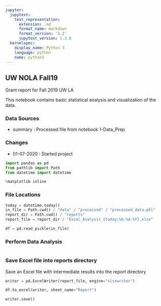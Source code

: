 ```yaml
---
jupyter:
  jupytext:
    text_representation:
      extension: .md
      format_name: markdown
      format_version: '1.2'
      jupytext_version: 1.3.0
  kernelspec:
    display_name: Python 3
    language: python
    name: python3
---
```


## UW NOLA Fall19

Grant report for Fall 2019 UW LA

This notebook contains basic statistical analysis and visualization of the data.

### Data Sources
- summary : Processed file from notebook 1-Data_Prep

### Changes
- 01-07-2020 : Started project

```python
import pandas as pd
from pathlib import Path
from datetime import datetime
```

```python
%matplotlib inline
```

### File Locations

```python
today = datetime.today()
in_file = Path.cwd() / "data" / "processed" / "processed_data.pkl"
report_dir = Path.cwd() / "reports"
report_file = report_dir / "Excel_Analysis_{today:%b-%d-%Y}.xlsx"
```

```python
df = pd.read_pickle(in_file)
```

### Perform Data Analysis

```python

```

### Save Excel file into reports directory

Save an Excel file with intermediate results into the report directory

```python
writer = pd.ExcelWriter(report_file, engine="xlsxwriter")
```

```python
df.to_excel(writer, sheet_name="Report")
```

```python
writer.save()
```
